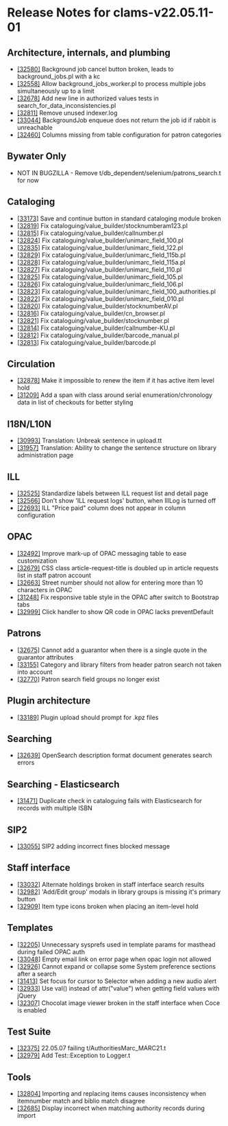 
# Release Notes for clams-v22.05.11-01

## Architecture, internals, and plumbing

- [[32580]](http://bugs.koha-community.org/bugzilla3/show_bug.cgi?id=32580) Background job cancel button broken, leads to background_jobs.pl with a kc
- [[32558]](http://bugs.koha-community.org/bugzilla3/show_bug.cgi?id=32558) Allow background_jobs_worker.pl to process multiple jobs simultaneously up to a limit
- [[32678]](http://bugs.koha-community.org/bugzilla3/show_bug.cgi?id=32678) Add new line in authorized values tests in search_for_data_inconsistencies.pl
- [[32811]](http://bugs.koha-community.org/bugzilla3/show_bug.cgi?id=32811) Remove unused indexer.log
- [[33044]](http://bugs.koha-community.org/bugzilla3/show_bug.cgi?id=33044) BackgroundJob enqueue does not return the job id if rabbit is unreachable
- [[32460]](http://bugs.koha-community.org/bugzilla3/show_bug.cgi?id=32460) Columns missing from table configuration for patron categories

## Bywater Only

- NOT IN BUGZILLA - Remove t/db_dependent/selenium/patrons_search.t for now

## Cataloging

- [[33173]](http://bugs.koha-community.org/bugzilla3/show_bug.cgi?id=33173) Save and continue button in standard cataloging module broken
- [[32819]](http://bugs.koha-community.org/bugzilla3/show_bug.cgi?id=32819) Fix cataloguing/value_builder/stocknumberam123.pl
- [[32815]](http://bugs.koha-community.org/bugzilla3/show_bug.cgi?id=32815) Fix cataloguing/value_builder/callnumber.pl
- [[32824]](http://bugs.koha-community.org/bugzilla3/show_bug.cgi?id=32824) Fix cataloguing/value_builder/unimarc_field_100.pl
- [[32835]](http://bugs.koha-community.org/bugzilla3/show_bug.cgi?id=32835) Fix cataloguing/value_builder/unimarc_field_122.pl
- [[32829]](http://bugs.koha-community.org/bugzilla3/show_bug.cgi?id=32829) Fix cataloguing/value_builder/unimarc_field_115b.pl
- [[32828]](http://bugs.koha-community.org/bugzilla3/show_bug.cgi?id=32828) Fix cataloguing/value_builder/unimarc_field_115a.pl
- [[32827]](http://bugs.koha-community.org/bugzilla3/show_bug.cgi?id=32827) Fix cataloguing/value_builder/unimarc_field_110.pl
- [[32825]](http://bugs.koha-community.org/bugzilla3/show_bug.cgi?id=32825) Fix cataloguing/value_builder/unimarc_field_105.pl
- [[32826]](http://bugs.koha-community.org/bugzilla3/show_bug.cgi?id=32826) Fix cataloguing/value_builder/unimarc_field_106.pl
- [[32823]](http://bugs.koha-community.org/bugzilla3/show_bug.cgi?id=32823) Fix cataloguing/value_builder/unimarc_field_100_authorities.pl
- [[32822]](http://bugs.koha-community.org/bugzilla3/show_bug.cgi?id=32822) Fix cataloguing/value_builder/unimarc_field_010.pl
- [[32820]](http://bugs.koha-community.org/bugzilla3/show_bug.cgi?id=32820) Fix cataloguing/value_builder/stocknumberAV.pl
- [[32816]](http://bugs.koha-community.org/bugzilla3/show_bug.cgi?id=32816) Fix cataloguing/value_builder/cn_browser.pl
- [[32821]](http://bugs.koha-community.org/bugzilla3/show_bug.cgi?id=32821) Fix cataloguing/value_builder/stocknumber.pl
- [[32814]](http://bugs.koha-community.org/bugzilla3/show_bug.cgi?id=32814) Fix cataloguing/value_builder/callnumber-KU.pl
- [[32812]](http://bugs.koha-community.org/bugzilla3/show_bug.cgi?id=32812) Fix cataloguing/value_builder/barcode_manual.pl
- [[32813]](http://bugs.koha-community.org/bugzilla3/show_bug.cgi?id=32813) Fix cataloguing/value_builder/barcode.pl

## Circulation

- [[32878]](http://bugs.koha-community.org/bugzilla3/show_bug.cgi?id=32878) Make it impossible to renew the item if it has active item level hold
- [[31209]](http://bugs.koha-community.org/bugzilla3/show_bug.cgi?id=31209) Add a span with class around serial enumeration/chronology data in list of checkouts for better styling

## I18N/L10N

- [[30993]](http://bugs.koha-community.org/bugzilla3/show_bug.cgi?id=30993) Translation: Unbreak sentence in upload.tt
- [[31957]](http://bugs.koha-community.org/bugzilla3/show_bug.cgi?id=31957) Translation: Ability to change the sentence structure on library administration page

## ILL

- [[32525]](http://bugs.koha-community.org/bugzilla3/show_bug.cgi?id=32525) Standardize labels between ILL request list and detail page
- [[32566]](http://bugs.koha-community.org/bugzilla3/show_bug.cgi?id=32566) Don't show 'ILL request logs' button, when IllLog is turned off
- [[22693]](http://bugs.koha-community.org/bugzilla3/show_bug.cgi?id=22693) ILL "Price paid" column does not appear in column configuration

## OPAC

- [[32492]](http://bugs.koha-community.org/bugzilla3/show_bug.cgi?id=32492) Improve mark-up of OPAC messaging table to ease customization
- [[32679]](http://bugs.koha-community.org/bugzilla3/show_bug.cgi?id=32679) CSS class article-request-title is doubled up in article requests list in staff patron account
- [[32663]](http://bugs.koha-community.org/bugzilla3/show_bug.cgi?id=32663) Street number should not allow for entering more than 10 characters in OPAC
- [[31248]](http://bugs.koha-community.org/bugzilla3/show_bug.cgi?id=31248) Fix responsive table style in the OPAC after switch to Bootstrap tabs
- [[32999]](http://bugs.koha-community.org/bugzilla3/show_bug.cgi?id=32999) Click handler to show QR code in OPAC lacks preventDefault

## Patrons

- [[32675]](http://bugs.koha-community.org/bugzilla3/show_bug.cgi?id=32675) Cannot add a guarantor when there is a single quote in the guarantor attributes
- [[33155]](http://bugs.koha-community.org/bugzilla3/show_bug.cgi?id=33155) Category and library filters from header patron search not taken into account
- [[32770]](http://bugs.koha-community.org/bugzilla3/show_bug.cgi?id=32770) Patron search field groups no longer exist

## Plugin architecture

- [[33189]](http://bugs.koha-community.org/bugzilla3/show_bug.cgi?id=33189) Plugin upload should prompt for .kpz files

## Searching

- [[32639]](http://bugs.koha-community.org/bugzilla3/show_bug.cgi?id=32639) OpenSearch description format document generates search errors

## Searching - Elasticsearch

- [[31471]](http://bugs.koha-community.org/bugzilla3/show_bug.cgi?id=31471) Duplicate check in cataloguing fails with Elasticsearch for records with multiple ISBN

## SIP2

- [[33055]](http://bugs.koha-community.org/bugzilla3/show_bug.cgi?id=33055) SIP2 adding incorrect fines blocked message

## Staff interface

- [[33032]](http://bugs.koha-community.org/bugzilla3/show_bug.cgi?id=33032) Alternate holdings broken in staff interface search results
- [[32982]](http://bugs.koha-community.org/bugzilla3/show_bug.cgi?id=32982) 'Add/Edit group' modals in library groups is missing it's primary button
- [[32909]](http://bugs.koha-community.org/bugzilla3/show_bug.cgi?id=32909) Item type icons broken when placing an item-level hold

## Templates

- [[32205]](http://bugs.koha-community.org/bugzilla3/show_bug.cgi?id=32205) Unnecessary sysprefs used in template params for masthead during failed OPAC auth
- [[33048]](http://bugs.koha-community.org/bugzilla3/show_bug.cgi?id=33048) Empty email link on error page when opac login not allowed
- [[32926]](http://bugs.koha-community.org/bugzilla3/show_bug.cgi?id=32926) Cannot expand or collapse some System preference sections after a search
- [[31413]](http://bugs.koha-community.org/bugzilla3/show_bug.cgi?id=31413) Set focus for cursor to Selector when adding a new audio alert
- [[32933]](http://bugs.koha-community.org/bugzilla3/show_bug.cgi?id=32933) Use val() instead of attr("value") when getting field values with jQuery
- [[32307]](http://bugs.koha-community.org/bugzilla3/show_bug.cgi?id=32307) Chocolat image viewer broken in the staff interface when Coce is enabled

## Test Suite

- [[32375]](http://bugs.koha-community.org/bugzilla3/show_bug.cgi?id=32375) 22.05.07 failing t/AuthoritiesMarc_MARC21.t
- [[32979]](http://bugs.koha-community.org/bugzilla3/show_bug.cgi?id=32979) Add Test::Exception to Logger.t

## Tools

- [[32804]](http://bugs.koha-community.org/bugzilla3/show_bug.cgi?id=32804) Importing and replacing items causes inconsistency when itemnumber match and biblio match disagree
- [[32685]](http://bugs.koha-community.org/bugzilla3/show_bug.cgi?id=32685) Display incorrect when matching authority records during import


